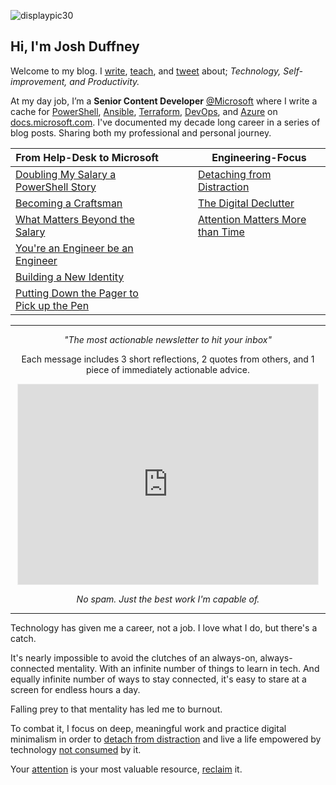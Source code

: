 ![displaypic30](/img/displaypic30.png)

## Hi, I'm Josh Duffney

Welcome to my blog. I [write](/posts), [teach](https://app.pluralsight.com/profile/author/josh-duffney), and [tweet](https://twitter.com/joshduffney) about; _Technology, Self-improvement, and Productivity._ 

At my day job, I’m a **Senior Content Developer** [@Microsoft](https://twitter.com/Microsoft) where I write a cache for [PowerShell](/tags/powershell/), [Ansible](/tags/ansible), [Terraform](/tags/terraform), [DevOps](/tags/devops), and [Azure](/tags/azure) on [docs.microsoft.com](https://docs.microsoft.com/en-us/). I've documented my decade long career in a series of blog posts. Sharing both my professional and personal journey.

|**From Help-Desk to Microsoft**|<img width=50/>|**Engineering-Focus**|
|---	|---	|---	|
|[Doubling My Salary a PowerShell Story](/doubling-my-salary-a-powershell-story/)|   	|[Detaching from Distraction](/detaching-from-distraction/)|
|[Becoming a Craftsman](/becoming-a-craftsman)||[The Digital Declutter](/the-digital-declutter/)|
|[What Matters Beyond the Salary](/what-matters-beyond-the-salary)|   	|[Attention Matters More than Time](/attention-matters-more-than-time/)|
|[You're an Engineer be an Engineer](/youre-an-engineer-be-an-engineer)|   	|   	|
|[Building a New Identity](https://duffney.io/building-a-new-identity/)|   	|   	|
|[Putting Down the Pager to Pick up the Pen](https://duffney.io/putting-down-the-pager-to-pick-up-the-pen/)|   	|   	|

---

<div align="center">
<p><i>"The most actionable newsletter to hit your inbox"</i></p>
<p>Each message includes 3 short reflections, 2 quotes from others, and 1 piece of immediately actionable advice. </p>
<iframe src="https://duffney.substack.com/embed" width="480" height="320" style="border:1px solid #EEE; background:white;" frameborder="0" scrolling="no"></iframe>
<p><i>No spam. Just the best work I'm capable of.</i></p>
</div>

---

Technology has given me a career, not a job. I love what I do, but there's a catch.

It's nearly impossible to avoid the clutches of an always-on, always-connected mentality. With an infinite number of things to learn in tech. And equally infinite number of ways to stay connected, it's easy to stare at a screen for endless hours a day.

Falling prey to that mentality has led me to burnout.

To combat it, I focus on deep, meaningful work and practice digital minimalism in order to [detach from distraction](/detaching-from-distraction) and live a life empowered by technology [not consumed](/the-digital-declutter) by it.

Your [attention](https://duffney.io/attention-matters-more-than-time/) is your most valuable resource, [reclaim](https://duffney.io/reclaim/) it.
